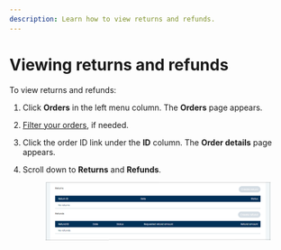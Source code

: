 ```yaml
---
description: Learn how to view returns and refunds.
---
```


# Viewing returns and refunds

To view returns and refunds:

1. Click **Orders** in the left menu column. The **Orders** page appears.
2. [Filter your orders](filtering-your-orders.md), if needed.
3. Click the order ID link under the **ID** column. The **Order details** page appears.
4.  Scroll down to **Returns** and **Refunds**.

    <figure><img src="../../../../.gitbook/assets/1 nu orders details returns.png" alt=""><figcaption></figcaption></figure>
